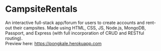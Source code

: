 # CampsiteRentals
An interactive full-stack app/forum for users to create accounts and rent-out their campsites. Made using HTML, CSS, JS, Node.js, MongoDB, Passport, and Express (with full incorporation of CRUD and RESTful routing).  
Preview here: https://pongkale.herokuapp.com
